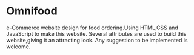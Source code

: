 # Omnifood
e-Commerce website design for food ordering.Using HTML,CSS and JavaScript to make this website.
Several attributes are used to build this website,giving it an attracting look.
Any suggestion to be implemented is welcome.
